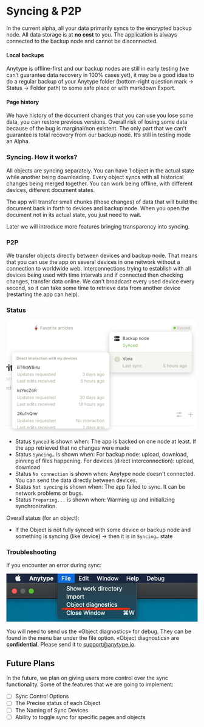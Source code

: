 # Syncing & P2P

In the current alpha, all your data primarily syncs to the encrypted backup node. All data storage is at **no cost** to you. The application is always connected to the backup node and cannot be disconnected.

#### Local backups

Anytype is offline-first and our backup nodes are still in early testing (we can’t guarantee data recovery in 100% cases yet), it may be a good idea to do a regular backup of your Anytype folder (bottom-right question mark → Status → Folder path) to some safe place or with markdown Export.

#### Page history

We have history of the document changes that you can use you lose some data, you can restore previous versions. Overall risk of losing some data because of the bug is marginal/non existent. The only part that we can’t guarantee is total recovery from our backup node. It’s still in testing mode an Alpha.

### Syncing. How it works?

All objects are syncing separately. You can have 1 object in the actual state while another being downloading. Every object syncs with all historical changes being merged together. You can work being offline, with different devices, different document states.

The app will transfer small chunks (those changes) of data that will build the document back in forth to devices and backup node. When you open the document not in its actual state, you just need to wait.

Later we will introduce more features bringing transparency into syncing.

### P2P

We transfer objects directly between devices and backup node. That means that you can use the app on several devices in one network without a connection to worldwide web. Interconnections trying to establish with all devices being used with time intervals and if connected then checking changes, transfer data online. We can't broadcast every used device every second, so it can take some time to retrieve data from another device (restarting the app can help).

### Status

![](<../.gitbook/assets/Screenshot 2021-11-05 at 16.27.07.png>)

* Status `Synced` is shown when: The app is backed on one node at least. If the app retrieved that no changes were made
* Status `Syncing…` is shown when: For backup node: upload, download, pinning of files happening. For devices (direct interconnection): upload, download
* Status `No connection` is shown when: Anytype node doesn't connected. You can send the data directly between devices.
* Status `Not syncing` is shown when: The app failed to sync. It can be network problems or bugs.
* Status `Preparing...` is shown when: Warming up and initializing synchronization.

Overall status (for an object):

* If the Object is not fully synced with some device or backup node and something is syncing (like device) → then it is in `Syncing…` state

### Troubleshooting

If you encounter an error during sync:

![](../.gitbook/assets/image.png)

You will need to send us the «Object diagnostics» for debug. They can be found in the menu bar under the file option. «Object diagnostics» are **confidential**. Please send it to support@anytype.io.

## Future Plans

In the future, we plan on giving users more control over the sync functionality. Some of the features that we are going to implement:

* [ ] Sync Control Options
* [ ] The Precise status of each Object
* [ ] The Naming of Sync Devices
* [ ] Ability to toggle sync for specific pages and objects
